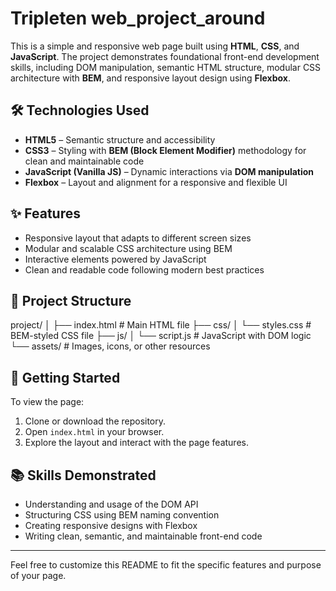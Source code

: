 # Tripleten web_project_around

This is a simple and responsive web page built using **HTML**, **CSS**, and **JavaScript**. The project demonstrates foundational front-end development skills, including DOM manipulation, semantic HTML structure, modular CSS architecture with **BEM**, and responsive layout design using **Flexbox**.

## 🛠 Technologies Used

- **HTML5** – Semantic structure and accessibility
- **CSS3** – Styling with **BEM (Block Element Modifier)** methodology for clean and maintainable code
- **JavaScript (Vanilla JS)** – Dynamic interactions via **DOM manipulation**
- **Flexbox** – Layout and alignment for a responsive and flexible UI

## ✨ Features

- Responsive layout that adapts to different screen sizes
- Modular and scalable CSS architecture using BEM
- Interactive elements powered by JavaScript
- Clean and readable code following modern best practices

## 📁 Project Structure

project/
│
├── index.html # Main HTML file
├── css/
│ └── styles.css # BEM-styled CSS file
├── js/
│ └── script.js # JavaScript with DOM logic
└── assets/ # Images, icons, or other resources


## 🚀 Getting Started

To view the page:

1. Clone or download the repository.
2. Open `index.html` in your browser.
3. Explore the layout and interact with the page features.

## 📚 Skills Demonstrated

- Understanding and usage of the DOM API
- Structuring CSS using BEM naming convention
- Creating responsive designs with Flexbox
- Writing clean, semantic, and maintainable front-end code

---

Feel free to customize this README to fit the specific features and purpose of your page.